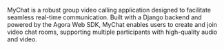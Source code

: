MyChat is a robust group video calling application designed to facilitate seamless real-time communication. Built with a Django backend and powered by the Agora Web SDK, MyChat enables users to create and join video chat rooms, supporting multiple participants with high-quality audio and video.
